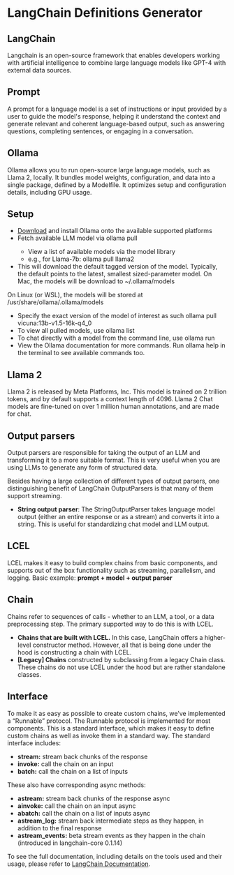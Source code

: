 # LangChain Definitions Generator

## LangChain
Langchain is an open-source framework that enables developers working with artificial intelligence to combine large language models like GPT-4 with external data sources.

## Prompt 
A prompt for a language model is a set of instructions or input provided by a user to guide the model's response, helping it understand the context and generate relevant and coherent language-based output, such as answering questions, completing sentences, or engaging in a conversation.

## Ollama
Ollama allows you to run open-source large language models, such as Llama 2, locally. It bundles model weights, configuration, and data into a single package, defined by a Modelfile. It optimizes setup and configuration details, including GPU usage.

## Setup
- [Download](https://ollama.com/download) and install Ollama onto the available supported platforms 
- Fetch available LLM model via ollama pull <name-of-model>
    * View a list of available models via the model library
    * e.g., for Llama-7b: ollama pull llama2
- This will download the default tagged version of the model. Typically, the default points to the latest, smallest sized-parameter model.
On Mac, the models will be download to ~/.ollama/models

On Linux (or WSL), the models will be stored at /usr/share/ollama/.ollama/models

- Specify the exact version of the model of interest as such ollama pull vicuna:13b-v1.5-16k-q4_0
- To view all pulled models, use ollama list
- To chat directly with a model from the command line, use ollama run <name-of-model>
- View the Ollama documentation for more commands. Run ollama help in the terminal to see available commands too.

## Llama 2
Llama 2 is released by Meta Platforms, Inc. This model is trained on 2 trillion tokens, and by default supports a context length of 4096. Llama 2 Chat models are fine-tuned on over 1 million human annotations, and are made for chat.

## Output parsers
Output parsers are responsible for taking the output of an LLM and transforming it to a more suitable format. This is very useful when you are using LLMs to generate any form of structured data.

Besides having a large collection of different types of output parsers, one distinguishing benefit of LangChain OutputParsers is that many of them support streaming.

- **String output parser**: The StringOutputParser takes language model output (either an entire response or as a stream) and converts it into a string. This is useful for standardizing chat model and LLM output.

## LCEL 
LCEL makes it easy to build complex chains from basic components, and supports out of the box functionality such as streaming, parallelism, and logging.
Basic example: **prompt + model + output parser**

## Chain 
Chains refer to sequences of calls - whether to an LLM, a tool, or a data preprocessing step. The primary supported way to do this is with LCEL.
- **Chains that are built with LCEL.** In this case, LangChain offers a higher-level constructor method. However, all that is being done under the hood is constructing a chain with LCEL.
- **[Legacy] Chains** constructed by subclassing from a legacy Chain class. These chains do not use LCEL under the hood but are rather standalone classes.  

## Interface 
To make it as easy as possible to create custom chains, we’ve implemented a “Runnable” protocol. The Runnable protocol is implemented for most components. This is a standard interface, which makes it easy to define custom chains as well as invoke them in a standard way. The standard interface includes:

* **stream:** stream back chunks of the response
* **invoke:** call the chain on an input
* **batch:** call the chain on a list of inputs

These also have corresponding async methods:

* **astream:** stream back chunks of the response async
* **ainvoke:** call the chain on an input async
* **abatch:** call the chain on a list of inputs async
* **astream_log:** stream back intermediate steps as they happen, in addition to the final response
* **astream_events:** beta stream events as they happen in the chain (introduced in langchain-core 0.1.14)

To see the full documentation, including details on the tools used and their usage, please refer to [LangChain Documentation](https://python.langchain.com/docs/).

